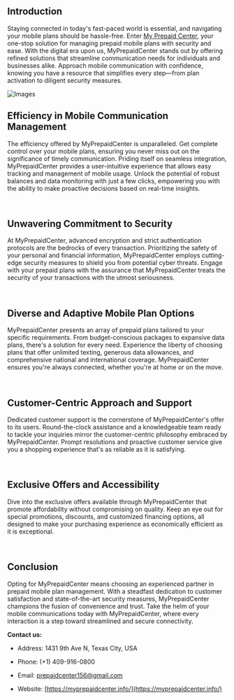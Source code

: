 Introduction
------------

  
Staying connected in today's fast-paced world is essential, and navigating your mobile plans should be hassle-free. Enter [My Prepaid Center](https://myprepaidcenter.info/), your one-stop solution for managing prepaid mobile plans with security and ease. With the digital era upon us, MyPrepaidCenter stands out by offering refined solutions that streamline communication needs for individuals and businesses alike. Approach mobile communication with confidence, knowing you have a resource that simplifies every step—from plan activation to diligent security measures.


![Images](https://myprepaidcenter.info/wp-content/uploads/2019/02/zelle-expert1.jpg)
 

Efficiency in Mobile Communication Management
---------------------------------------------

  
The efficiency offered by MyPrepaidCenter is unparalleled. Get complete control over your mobile plans, ensuring you never miss out on the significance of timely communication. Priding itself on seamless integration, MyPrepaidCenter provides a user-intuitive experience that allows easy tracking and management of mobile usage. Unlock the potential of robust balances and data monitoring with just a few clicks, empowering you with the ability to make proactive decisions based on real-time insights.

  
 

Unwavering Commitment to Security
---------------------------------

  
At MyPrepaidCenter, advanced encryption and strict authentication protocols are the bedrocks of every transaction. Prioritizing the safety of your personal and financial information, MyPrepaidCenter employs cutting-edge security measures to shield you from potential cyber threats. Engage with your prepaid plans with the assurance that MyPrepaidCenter treats the security of your transactions with the utmost seriousness.

  
 

Diverse and Adaptive Mobile Plan Options
----------------------------------------

  
MyPrepaidCenter presents an array of prepaid plans tailored to your specific requirements. From budget-conscious packages to expansive data plans, there's a solution for every need. Experience the liberty of choosing plans that offer unlimited texting, generous data allowances, and comprehensive national and international coverage. MyPrepaidCenter ensures you're always connected, whether you're at home or on the move.

  
 

Customer-Centric Approach and Support
-------------------------------------

  
Dedicated customer support is the cornerstone of MyPrepaidCenter's offer to its users. Round-the-clock assistance and a knowledgeable team ready to tackle your inquiries mirror the customer-centric philosophy embraced by MyPrepaidCenter. Prompt resolutions and proactive customer service give you a shopping experience that's as reliable as it is satisfying.

  
 

Exclusive Offers and Accessibility
----------------------------------

  
Dive into the exclusive offers available through MyPrepaidCenter that promote affordability without compromising on quality. Keep an eye out for special promotions, discounts, and customized financing options, all designed to make your purchasing experience as economically efficient as it is exceptional.

  
 

Conclusion
----------

  
Opting for MyPrepaidCenter means choosing an experienced partner in prepaid mobile plan management. With a steadfast dedication to customer satisfaction and state-of-the-art security measures, MyPrepaidCenter champions the fusion of convenience and trust. Take the helm of your mobile communications today with MyPrepaidCenter, where every interaction is a step toward streamlined and secure connectivity.

**Contact us:**

* Address: 1431 9th Ave N, Texas City, USA 
    
* Phone: (+1) 409-916-0800 
    
* Email: [prepaidcenter156@gmail.com](mailto:prepaidcenter156@gmail.com)
    
* Website: [https://myprepaidcenter.info/](https://myprepaidcenter.info/)
